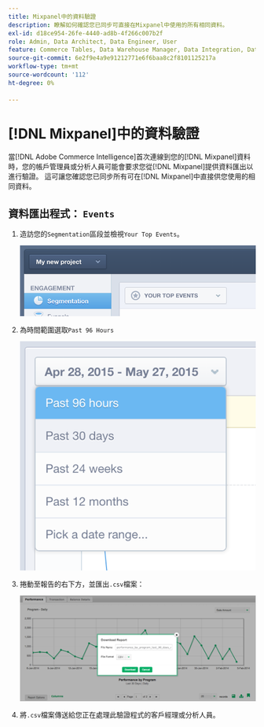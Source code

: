 ```yaml
---
title: Mixpanel中的資料驗證
description: 瞭解如何確認您已同步可直接在Mixpanel中使用的所有相同資料。
exl-id: d18ce954-26fe-4440-ad8b-4f266c007b2f
role: Admin, Data Architect, Data Engineer, User
feature: Commerce Tables, Data Warehouse Manager, Data Integration, Data Import/Export
source-git-commit: 6e2f9e4a9e91212771e6f6baa8c2f8101125217a
workflow-type: tm+mt
source-wordcount: '112'
ht-degree: 0%

---
```


# [!DNL Mixpanel]中的資料驗證

當[!DNL Adobe Commerce Intelligence]首次連線到您的[!DNL Mixpanel]資料時，您的帳戶管理員或分析人員可能會要求您從[!DNL Mixpanel]提供資料匯出以進行驗證。 這可讓您確認您已同步所有可在[!DNL Mixpanel]中直接供您使用的相同資料。

## 資料匯出程式： `Events`

1. 造訪您的`Segmentation`區段並檢視`Your Top Events`。

   ![](../../../assets/your-top-events.png)

1. 為時間範圍選取`Past 96 Hours`

   ![](../../../assets/past-96-hours.png)

1. 捲動至報告的右下方，並匯出`.csv`檔案：

   ![](../../../assets/export-csv-mixpanel.png)

1. 將`.csv`檔案傳送給您正在處理此驗證程式的客戶經理或分析人員。
